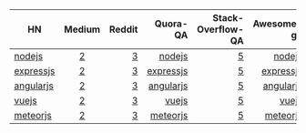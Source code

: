 


 | HN        | Medium         | Reddit  |  Quora-QA  | Stack-Overflow-QA | Awesome-gh | Online-Courses (lynda.com) | Ofiicial docs|
| ------------- |:-------------:| -----:| -----:|-----:|-----:|-----:|-----:|
|  [nodejs](https://hn.algolia.com/?query=nodejs&sort=byPopularity&prefix&page=0&dateRange=all&type=story)  | [2]()  | [3]()  | [nodejs](https://www.quora.com/topic/Node-js)  |  [5]()    | [nodejs]()  | [7]()  |[8]()  |
|  [expressjs](https://hn.algolia.com/?query=expressjs&sort=byPopularity&prefix=false&page=0&dateRange=all&type=story)  | [2]()  | [3]()  | [expressjs](https://www.quora.com/topic/Express-Node-js-web-framework)  |   [5]()   | [expressjs]()  | [7]()  |[8]()  |
|  [angularjs](https://hn.algolia.com/?query=angularjs&sort=byPopularity&prefix=false&page=0&dateRange=all&type=story)  | [2]()  | [3]()  | [angularjs](https://www.quora.com/topic/AngularJS)  |   [5]()  | [angularjs]()  | [7]()  |[8]()  |
 |  [vuejs](https://hn.algolia.com/?query=vuejs&sort=byPopularity&prefix=false&page=0&dateRange=all&type=story)  | [2]()  | [3]()  | [vuejs]()  |   [5]()  | [vuejs]()  | [7]()  |[8]()  |
|  [meteorjs](https://hn.algolia.com/?query=meteorjs&sort=byPopularity&prefix=false&page=0&dateRange=all&type=story)  | [2]()  | [3]()  | [meteorjs](https://www.quora.com/topic/Meteor-Javascript-platform)  |   [5]()  | [meteorjs]()  | [7]()  |[8]()  |
